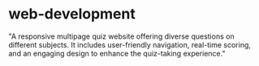 # web-development
"A responsive multipage quiz website offering diverse questions on different subjects. It includes user-friendly navigation, real-time scoring, and an engaging design to enhance the quiz-taking experience."
